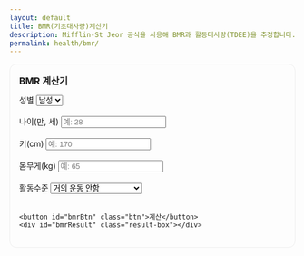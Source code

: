 ```yaml
---
layout: default
title: BMR(기초대사량)계산기
description: Mifflin-St Jeor 공식을 사용해 BMR과 활동대사량(TDEE)을 추정합니다.
permalink: health/bmr/
---
```


<!-- BMR 계산기 -->
<section id="bmr-calc" style="max-width:520px;padding:16px;border:1px solid #eee;border-radius:12px">
  <h3 style="margin:0 0 12px">BMR 계산기</h3>
  <form onsubmit="event.preventDefault();calcBmr();" style="margin-bottom:16px;">
    <label>성별
      <select id="bmrSex">
        <option value="male">남성</option>
        <option value="female">여성</option>
      </select>
    </label><br><br>
    <label>나이(만, 세) <input id="bmrAge" type="number" inputmode="numeric" placeholder="예: 28"></label><br><br>
    <label>키(cm) <input id="bmrHeight" type="number" inputmode="decimal" placeholder="예: 170"></label><br><br>
    <label>몸무게(kg) <input id="bmrWeight" type="number" inputmode="decimal" placeholder="예: 65"></label><br><br>
    <label>활동수준
      <select id="bmrActivity">
        <option value="1.2">거의 운동 안함</option>
        <option value="1.375">가벼운 운동(주1~3)</option>
        <option value="1.55">보통 운동(주3~5)</option>
        <option value="1.725">강한 운동(주6~7)</option>
        <option value="1.9">아주 강함(육체노동/선수)</option>
      </select>
    </label><br><br>
    
    <button id="bmrBtn" class="btn">계산</button>
    <div id="bmrResult" class="result-box"></div>

    
</section>

<!-- 버튼 스타일 -->
<style>
  .btn {
    display:inline-block;
    padding:6px 14px;       /* 별자리 계산기와 동일 */
    border:0;
    border-radius:6px;
    background:#ff6a00;     /* 오렌지색 */
    color:#fff;
    font-size:14px;
    font-weight:bold;
    cursor:pointer;
  }
  .btn:hover {
    background:#e55d00;
  }
</style>

<script defer>
function calcBmr(){
  const age = parseFloat(document.getElementById("bmrAge").value);
  const height = parseFloat(document.getElementById("bmrHeight").value);
  const weight = parseFloat(document.getElementById("bmrWeight").value);
  const sex = document.getElementById("bmrSex").value;
  const act = parseFloat(document.getElementById("bmrActivity").value);

  const resultBox = document.getElementById("bmrResult");

  if ([age,height,weight].some(x => Number.isNaN(x) || x<=0)) {
    resultBox.style.display='block';
    resultBox.innerHTML = '⚠️ 입력값을 다시 확인해주세요. 숫자와 단위를 정확히 입력해야 합니다.';
    return;
  }

  // Mifflin–St Jeor 공식
  let bmr = 10*weight + 6.25*height - 5*age + (sex==='male' ? 5 : -161);
  let tdee = bmr * act;

  resultBox.style.display='block';
  resultBox.innerHTML = `
    📊 <strong>BMR:</strong> ${Math.round(bmr).toLocaleString()} kcal/일<br>
    🔥 <strong>TDEE(유지 칼로리):</strong> ${Math.round(tdee).toLocaleString()} kcal/일
  `;
}
</script>


